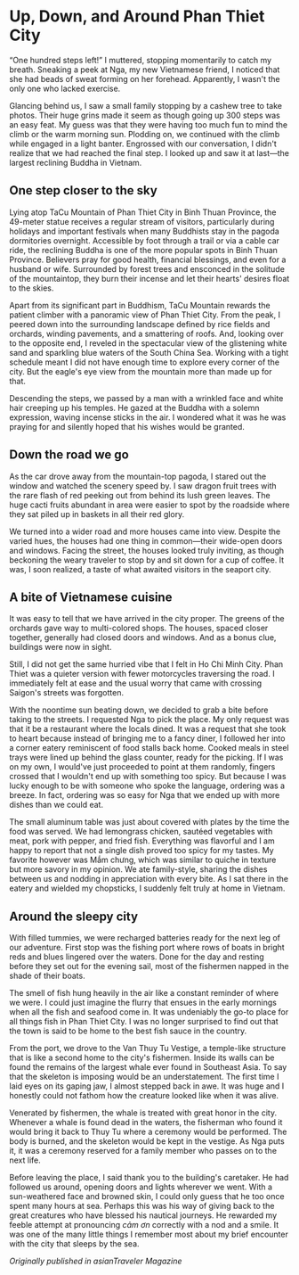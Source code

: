 # Up, Down, and Around Phan Thiet City

“One hundred steps left!” I muttered, stopping momentarily to catch my breath. Sneaking a peek at Nga, my new Vietnamese friend, I noticed that she had beads of sweat forming on her forehead. Apparently, I wasn't the only one who lacked exercise.

Glancing behind us, I saw a small family stopping by a cashew tree to take photos. Their huge grins made it seem as though going up 300 steps was an easy feat. My guess was that they were having too much fun to mind the climb or the warm morning sun. Plodding on, we continued with the climb while engaged in a light banter. Engrossed with our conversation, I didn't realize that we had reached the final step. I looked up and saw it at last—the largest reclining Buddha in Vietnam.

## One step closer to the sky
Lying atop TaCu Mountain of Phan Thiet City in Binh Thuan Province, the 49-meter statue receives a regular stream of visitors, particularly during holidays and important festivals when many Buddhists stay in the pagoda dormitories overnight. Accessible by foot through a trail or via a cable car ride, the reclining Buddha is one of the more popular spots in Binh Thuan Province. Believers pray for good health, financial blessings, and even for a husband or wife. Surrounded by forest trees and ensconced in the solitude of the mountaintop, they burn their incense and let their hearts' desires float to the skies.

Apart from its significant part in Buddhism, TaCu Mountain rewards the patient climber with a panoramic view of Phan Thiet City. From the peak, I peered down into the surrounding landscape defined by rice fields and orchards, winding pavements, and a smattering of roofs. And, looking over to the opposite end, I reveled in the spectacular view of the glistening white sand and sparkling blue waters of the South China Sea. Working with a tight schedule meant I did not have enough time to explore every corner of the city. But the eagle's eye view from the mountain more than made up for that.

Descending the steps, we passed by a man with a wrinkled face and white hair creeping up his temples. He gazed at the Buddha with a solemn expression, waving incense sticks in the air. I wondered what it was he was praying for and silently hoped that his wishes would be granted.

## Down the road we go
As the car drove away from the mountain-top pagoda, I stared out the window and watched the scenery speed by. I saw dragon fruit trees with the rare flash of red peeking out from behind its lush green leaves. The huge cacti fruits abundant in area were easier to spot by the roadside where they sat piled up in baskets in all their red glory. 

We turned into a wider road and more houses came into view. Despite the varied hues, the houses had one thing in common—their wide-open doors and windows. Facing the street, the houses looked truly inviting, as though beckoning the weary traveler to stop by and sit down for a cup of coffee. It was, I soon realized, a taste of what awaited visitors in the seaport city.

## A bite of Vietnamese cuisine
It was easy to tell that we have arrived in the city proper. The greens of the orchards gave way to multi-colored shops. The houses, spaced closer together, generally had closed doors and windows. And as a bonus clue, buildings were now in sight. 

Still, I did not get the same hurried vibe that I felt in Ho Chi Minh City. Phan Thiet was a quieter version with fewer motorcycles traversing the road. I immediately felt at ease and the usual worry that came with crossing Saigon's streets was forgotten. 

With the noontime sun beating down, we decided to grab a bite before taking to the streets. I requested Nga to pick the place. My only request was that it be a restaurant where the locals dined. It was a request that she took to heart because instead of bringing me to a fancy diner, I followed her into a corner eatery reminiscent of food stalls back home. Cooked meals in steel trays were lined up behind the glass counter, ready for the picking. If I was on my own, I would've just proceeded to point at them randomly, fingers crossed that I wouldn't end up with something too spicy. But because I was lucky enough to be with someone who spoke the language, ordering was a breeze. In fact, ordering was so easy for Nga that we ended up with more dishes than we could eat.

The small aluminum table was just about covered with plates by the time the food was served. We had lemongrass chicken, sautéed vegetables with meat, pork with pepper, and fried fish. Everything was flavorful and I am happy to report that not a single dish proved too spicy for my tastes. My favorite however was Mắm chưng, which was similar to quiche in texture but more savory in my opinion. We ate family-style, sharing the dishes between us and nodding in appreciation with every bite. As I sat there in the eatery and wielded my chopsticks, I suddenly felt truly at home in Vietnam. 

## Around the sleepy city
With filled tummies, we were recharged batteries ready for the next leg of our adventure. First stop was the fishing port where rows of boats in bright reds and blues lingered over the waters. Done for the day and resting before they set out for the evening sail, most of the fishermen napped in the shade of their boats.

The smell of fish hung heavily in the air like a constant reminder of where we were. I could just imagine the flurry that ensues in the early mornings when all the fish and seafood come in. It was undeniably the go-to place for all things fish in Phan Thiet City. I was no longer surprised to find out that the town is said to be home to the best fish sauce in the country.

From the port, we drove to the Van Thuy Tu Vestige, a temple-like structure that is like a second home to the city's fishermen. Inside its walls can be found the remains of the largest whale ever found in Southeast Asia. To say that the skeleton is imposing would be an understatement. The first time I laid eyes on its gaping jaw, I almost stepped back in awe. It was huge and I honestly could not fathom how the creature looked like when it was alive.

Venerated by fishermen, the whale is treated with great honor in the city. Whenever a whale is found dead in the waters, the fisherman who found it would bring it back to Thuy Tu where a ceremony would be performed. The body is burned, and the skeleton would be kept in the vestige. As Nga puts it, it was a ceremony reserved for a family member who passes on to the next life.

Before leaving the place, I said thank you to the building's caretaker. He had followed us around, opening doors and lights wherever we went. With a sun-weathered face and browned skin, I could only guess that he too once spent many hours at sea. Perhaps this was his way of giving back to the great creatures who have blessed his nautical journeys. He rewarded my feeble attempt at pronouncing _cảm ơn_ correctly with a nod and a smile. It was one of the many little things I remember most about my brief encounter with the city that sleeps by the sea.

_Originally published in asianTraveler Magazine_
